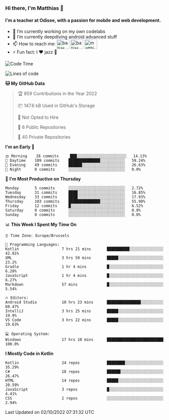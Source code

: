 ### Hi there, I'm Matthias 👋

#### I'm a teacher at Odisee, with a passion for mobile and web development.

- 🔭 I’m currently working on my own codelabs
- 🌱 I’m currently deepdiving android advanced stuff
- 📫 How to reach me: <a href="https://dev.to/batjas" target="_blank"><img align="center" src="https://raw.githubusercontent.com/rahuldkjain/github-profile-readme-generator/master/src/images/icons/Social/devto.svg" alt="batjas" height="30" width="40" /></a>
<a href="https://twitter.com/batjas" target="_blank"><img align="center" src="https://raw.githubusercontent.com/rahuldkjain/github-profile-readme-generator/master/src/images/icons/Social/twitter.svg" alt="batjas" height="30" width="40" /></a>
<a href="https://linkedin.com/in/matthiasdruwé" target="_blank"><img align="center" src="https://raw.githubusercontent.com/rahuldkjain/github-profile-readme-generator/master/src/images/icons/Social/linked-in-alt.svg" alt="matthiasdruwé" height="30" width="40" /></a>
- ⚡ Fun fact: I ❤ jazz 🎷


<!--START_SECTION:waka-->
![Code Time](http://img.shields.io/badge/Code%20Time-439%20hrs%2042%20mins-blue)

![Lines of code](https://img.shields.io/badge/From%20Hello%20World%20I%27ve%20Written-229%20Thousand%20lines%20of%20code-blue)

**🐱 My GitHub Data** 

> 🏆 859 Contributions in the Year 2022
 > 
> 📦 147.6 kB Used in GitHub's Storage 
 > 
> 🚫 Not Opted to Hire
 > 
> 📜 6 Public Repositories 
 > 
> 🔑 40 Private Repositories  
 > 
**I'm an Early 🐤** 

```text
🌞 Morning    26 commits     ███░░░░░░░░░░░░░░░░░░░░░░   14.13% 
🌆 Daytime    109 commits    ██████████████░░░░░░░░░░░   59.24% 
🌃 Evening    49 commits     ██████░░░░░░░░░░░░░░░░░░░   26.63% 
🌙 Night      0 commits      ░░░░░░░░░░░░░░░░░░░░░░░░░   0.0%

```
📅 **I'm Most Productive on Thursday** 

```text
Monday       5 commits      ░░░░░░░░░░░░░░░░░░░░░░░░░   2.72% 
Tuesday      31 commits     ████░░░░░░░░░░░░░░░░░░░░░   16.85% 
Wednesday    33 commits     ████░░░░░░░░░░░░░░░░░░░░░   17.93% 
Thursday     103 commits    ██████████████░░░░░░░░░░░   55.98% 
Friday       12 commits     █░░░░░░░░░░░░░░░░░░░░░░░░   6.52% 
Saturday     0 commits      ░░░░░░░░░░░░░░░░░░░░░░░░░   0.0% 
Sunday       0 commits      ░░░░░░░░░░░░░░░░░░░░░░░░░   0.0%

```


📊 **This Week I Spent My Time On** 

```text
⌚︎ Time Zone: Europe/Brussels

💬 Programming Languages: 
Kotlin                   7 hrs 21 mins       ██████████░░░░░░░░░░░░░░░   42.81% 
XML                      3 hrs 59 mins       █████░░░░░░░░░░░░░░░░░░░░   23.2% 
Gradle                   1 hr 4 mins         █░░░░░░░░░░░░░░░░░░░░░░░░   6.28% 
JavaScript               1 hr 4 mins         █░░░░░░░░░░░░░░░░░░░░░░░░   6.27% 
Markdown                 57 mins             █░░░░░░░░░░░░░░░░░░░░░░░░   5.54%

🔥 Editors: 
Android Studio           10 hrs 23 mins      ███████████████░░░░░░░░░░   60.47% 
IntelliJ                 3 hrs 25 mins       █████░░░░░░░░░░░░░░░░░░░░   19.9% 
VS Code                  3 hrs 22 mins       █████░░░░░░░░░░░░░░░░░░░░   19.63%

💻 Operating System: 
Windows                  17 hrs 10 mins      █████████████████████████   100.0%

```

**I Mostly Code in Kotlin** 

```text
Kotlin                   24 repos            ████████░░░░░░░░░░░░░░░░░   35.29% 
C#                       18 repos            ██████░░░░░░░░░░░░░░░░░░░   26.47% 
HTML                     14 repos            █████░░░░░░░░░░░░░░░░░░░░   20.59% 
JavaScript               3 repos             █░░░░░░░░░░░░░░░░░░░░░░░░   4.41% 
CSS                      2 repos             ░░░░░░░░░░░░░░░░░░░░░░░░░   2.94%

```



 Last Updated on 02/10/2022 07:31:32 UTC
<!--END_SECTION:waka-->
